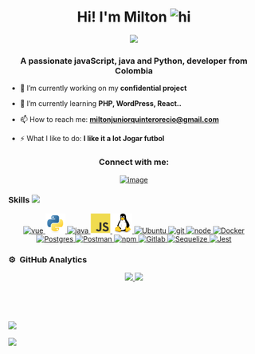 <h1 align="center"> Hi! I'm Milton <img src="https://user-images.githubusercontent.com/1303154/88677602-1635ba80-d120-11ea-84d8-d263ba5fc3c0.gif" width="28px" alt="hi"></h1>
<p align="center">
 <img src="https://readme-typing-svg.herokuapp.com/?lines=Welcome+to+my+GitHub+Profile!&center=true&width=360&height=30">
</p>
<h3 align="center">A passionate javaScript, java and Python, developer from Colombia</h3>

- 🔭 I’m currently working on my **confidential project**

- 🌱 I’m currently learning **PHP, WordPress, React..**

- 📫 How to reach me: **miltonjuniorquinterorecio@gmail.com**

- ⚡ What I like to do: **I like it a lot Jogar futbol**

<h3 align="center">Connect with me:</h3>
<div align="center">

[![image](https://img.shields.io/badge/Instagram-E4405F?style=for-the-badge&logo=instagram&logoColor=white)](https://www.instagram.com/miltonjr__/)
  
</div>

<h3> Skills <img src = "https://media2.giphy.com/media/QssGEmpkyEOhBCb7e1/giphy.gif?cid=ecf05e47a0n3gi1bfqntqmob8g9aid1oyj2wr3ds3mg700bl&rid=giphy.gif" width = 32px> </h3>

<p align="center"> 
 <a href="https://vuejs.org/" target="_blank"> 
    <img src="https://www.vectorlogo.zone/logos/vuejs/vuejs-ar21.svg" alt="vue" width="80" height="40"/> 
  </a>
  <a href="https://www.python.org" target="_blank"> 
    <img src="https://raw.githubusercontent.com/devicons/devicon/master/icons/python/python-original.svg" alt="python" width="40" height="40"/> 
  </a>  
    <a href="https://www.java.com/es/" target="_blank"> 
    <img src="https://www.vectorlogo.zone/logos/java/java-icon.svg" alt="java" width="40" height="40"/> 
  </a> 
  <a href="https://developer.mozilla.org/en-US/docs/Web/JavaScript" target="_blank"> 
    <img src="https://raw.githubusercontent.com/devicons/devicon/master/icons/javascript/javascript-original.svg" alt="javascript" width="40" height="40"/> 
  </a> 
  <a href="https://www.linux.org/" target="_blank"> 
    <img src="https://raw.githubusercontent.com/devicons/devicon/master/icons/linux/linux-original.svg" alt="linux" width="40" height="40"/> 
  </a> 
  <a href="https://ubuntu.com/download" target="_blank"> 
    <img src="https://www.vectorlogo.zone/logos/ubuntu/ubuntu-icon.svg" alt="Ubuntu" width="40" height="40"/> 
  </a>
  <a href="https://git-scm.com/" target="_blank"> 
    <img src="https://www.vectorlogo.zone/logos/git-scm/git-scm-icon.svg" alt="git" width="40" height="40"/> 
  </a>
     <a href="https://nodejs.org/" target="_blank"> 
    <img src="https://www.vectorlogo.zone/logos/nodejs/nodejs-icon.svg" alt="node" width="40" height="40"/> 
  </a>
      <a href="https://www.docker.com/" target="_blank"> 
    <img src="https://www.vectorlogo.zone/logos/docker/docker-icon.svg" alt="Docker" width="40" height="40"/> 
  </a>
    <a href="https://www.postgresql.org/" target="_blank"> 
    <img src="https://www.vectorlogo.zone/logos/postgresql/postgresql-icon.svg" alt="Postgres" width="40" height="40"/> 
  </a>
  <a href="https://www.postman.com/" target="_blank"> 
    <img src="https://www.vectorlogo.zone/logos/getpostman/getpostman-icon.svg" alt="Postman" width="40" height="40"/> 
  </a> 
   <a href="https://www.npmjs.com/" target="_blank"> 
    <img src="https://www.vectorlogo.zone/logos/npmjs/npmjs-ar21.svg" alt="npm" width="40" height="40"/> 
  </a> 
   <a href="https://gitlab.com/miltonjuniorquinterorecio" target="_blank"> 
    <img src="https://www.vectorlogo.zone/logos/gitlab/gitlab-icon.svg" alt="Gitlab" width="40" height="40"/> 
  </a> 
    <a href="https://sequelize.org/" target="_blank"> 
    <img src="https://www.vectorlogo.zone/logos/sequelizejs/sequelizejs-icon.svg" alt="Sequelize" width="40" height="40"/> 
  </a>
    <a href="https://jestjs.io/" target="_blank"> 
    <img src="https://www.vectorlogo.zone/logos/jestjsio/jestjsio-icon.svg" alt="Jest" width="40" height="40"/> 
  </a>
</p>
 
### ⚙️ &nbsp;GitHub Analytics

<p align="center">
<a href="https://github.com/azizovrafael">
  <img height="180em" src="https://github-readme-stats-eight-theta.vercel.app/api?username=MiltonQuintero&show_icons=true&theme=algolia&include_all_commits=true&count_private=true"/>
  <img height="180em" src="https://github-readme-stats-eight-theta.vercel.app/api/top-langs/?username=MiltonQuintero&layout=compact&langs_count=8&theme=algolia&include_all_commits=true&count_private=true"/>
</a>
</p>

<br/>
<br/>
<br/>

<img src="https://user-images.githubusercontent.com/73097560/115834477-dbab4500-a447-11eb-908a-139a6edaec5c.gif"></a>

<a href="https://github.com/Meghna-DAS/github-profile-views-counter">
    <img src="https://komarev.com/ghpvc/?username=MiltonQuintero">
</a>
